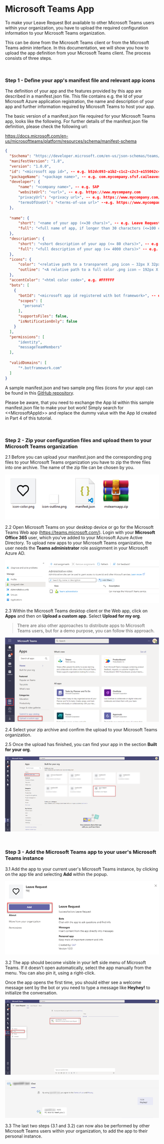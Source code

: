 # Microsoft Teams App

To make your Leave Request Bot available to other Microsoft Teams users within your organization, you have to upload the required configuration information to your Microsoft Teams organization. 

This can be done from the Microsoft Teams client or from the Microsoft Teams admin interface. In this documentation, we will show you how to upload the app definition from your Microsoft Teams client. The process consists of three steps.

<br>

### Step 1 - Define your app's manifest file and relevant app icons

The definition of your app and the features provided by this app are described in a manifest.json file. This file contains e.g. the Id of your Microsoft Azure application registration, the name and description of your app and further information required by Microsoft Teams to host your app.

The basic version of a manifest.json file required for your Microsoft Teams app, looks like the following. For further details of the manifest.json file definition, please check the following url: </br>

https://docs.microsoft.com/en-us/microsoftteams/platform/resources/schema/manifest-schema

```json
{
  "$schema": "https://developer.microsoft.com/en-us/json-schemas/teams/v1.8/MicrosoftTeams.schema.json",
  "manifestVersion": "1.8",
  "version": "1.0.0",
  "id": "<microsoft app id>", -- e.g. b52dc093-a1b2-c1c2-c2c3-e155062c4be9
  "packageName": "<package name>", -- e.g. com.mycompany.sfsf.caileaverequest
  "developer": {
      "name": "<company name>", -- e.g. SAP
      "websiteUrl": "<url>", -- e.g. https://www.mycompany.com
      "privacyUrl": "<privacy url>", -- e.g. https://www.mycompany.com/privacy
      "termsOfUseUrl": "<terms-of-use url>" --e.g. https://www.mycompany.com/terms
  },

  "name": {
      "short": "<name of your app (<=30 chars)>", -- e.g. Leave Request
      "full": "<full name of app, if longer than 30 characters (<=100 chars)>" -- e.g. SuccessFactors Leave Request
  },
  "description": {
      "short": "<short description of your app (<= 80 chars)>", -- e.g. Leave Request
      "full": "<full description of your app (<= 4000 chars)>" -- e.g. SuccessFactors Leave Request
  },
  "icons": {
      "color": "<relative path to a transparent .png icon — 32px X 32px>", -- e.g. icon-color.png
      "outline": "<A relative path to a full color .png icon — 192px X 192px>" -- e.g. icon-outline.png
  },
  "accentColor": "<html color code>", e.g. #FFFFFF
  "bots": [
    {
      "botId": "<microsoft app id registered with bot framework>", -- e.g. b52dc093-a1b2-c1c2-c2c3-e155062c4be9
      "scopes": [
        "personal"
      ],
      "supportsFiles": false,
      "isNotificationOnly": false
    }
  ],
  "permissions": [
      "identity",
      "messageTeamMembers"
  ],

  "validDomains": [
      "*.botframework.com"
  ]
}

```

A sample manifest.json and two sample png files (icons for your app) can be found in this [GitHub repository](https://github.com/SAP-samples/btp-extend-workflow-cai-msteams/blob/advance-scope/Part6-MSTeamsApp/files). 

Please be aware, that you need to exchange the App Id within this sample manifest.json file to make your bot work! Simply search for \<<MicrosoftAppId\>> and replace the dummy value with the App Id created in Part 4 of this tutorial. 

<br>

### Step 2 - Zip your configuration files and upload them to your Microsoft Teams organization

2.1 Before you can upload your manifest.json and the corresponding png files to your Microsoft Teams organization you have to zip the three files into one archive. The name of the zip file can be chosen by you. 

![TeamsApp](./images/teams010.png) 

2.2 Open Microsoft Teams on your desktop device or go for the Microsoft Teams Web app (https://teams.microsoft.com/). Login with your **Microsoft Office 365** user, which you've added to your Microsoft Azure Active Directory. To upload new apps to your Microsoft Teams organization, the user needs the **Teams administrator** role assignment in your Microsoft Azure AD.  

![TeamsApp](./images/teams020.png) 

2.3 Within the Microsoft Teams desktop client or the Web app, click on **Apps** and then on **Upload a custom app**. Select **Upload for my org**. 

>There are also other approaches to distribute apps to Microsoft Teams users, but for a demo purpose, you can follow this approach. 

![TeamsApp](./images/teams030.png) 

2.4 Select your zip archive and confirm the upload to your Microsoft Teams organization. 

2.5 Once the upload has finished, you can find your app in the section **Built for your org**. 

![TeamsApp](./images/teams040.png) 

<br>

### Step 3 - Add the Microsoft Teams app to your user's Microsoft Teams instance

3.1 Add the app to your current user's Microsoft Teams instance, by clicking on the app tile and selecting **Add** within the popup. 

![TeamsApp](./images/teams050.png) 

3.2 The app should become visible in your left side menu of Microsoft Teams. If it doesn't open automatically, select the app manually from the menu. You can also pin it, using a right-click. 

Once the app opens the first time, you should either see a welcome message sent by the bot or you need to type a message like **Heyhey!** to initialize the conversation.

![TeamsApp](./images/teams060.png) 

![TeamsApp](./images/teams070.png) 

3.3 The last two steps (3.1 and 3.2) can now also be performed by other Microsoft Teams users within your organization, to add the app to their personal instance. 

